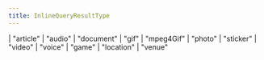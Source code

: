 ```yaml
---
title: InlineQueryResultType
---
```


<div class="font-mono whitespace-pre"><span class="opacity-50">| </span><span>&quot;article&quot;</span><span class="opacity-50">
| </span><span>&quot;audio&quot;</span><span class="opacity-50">
| </span><span>&quot;document&quot;</span><span class="opacity-50">
| </span><span>&quot;gif&quot;</span><span class="opacity-50">
| </span><span>&quot;mpeg4Gif&quot;</span><span class="opacity-50">
| </span><span>&quot;photo&quot;</span><span class="opacity-50">
| </span><span>&quot;sticker&quot;</span><span class="opacity-50">
| </span><span>&quot;video&quot;</span><span class="opacity-50">
| </span><span>&quot;voice&quot;</span><span class="opacity-50">
| </span><span>&quot;game&quot;</span><span class="opacity-50">
| </span><span>&quot;location&quot;</span><span class="opacity-50">
| </span><span>&quot;venue&quot;</span></div>

